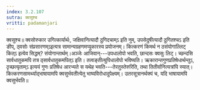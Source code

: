 ```yaml
---
index: 3.2.107
sutra: क्वसुश्च
vritti: padamanjari
---
```


 क्वसुश्च॥ क्वसोरुकार उगित्कार्यार्थः, जक्षिवानित्यादौ ठुगिदचाम्ऽ इति नुम्, उपसेदुषीत्यादौ ठुगितश्चऽ इति ङीप्, ठ्वसोः संप्रसारणम्ऽइत्यत्र सामान्यग्रहणमप्युकारस्य प्रयोजनम्। कित्करणं किमर्थ न ठसंयोगाल्लिट् कित्ऽ इत्येव सिद्धम्? संयोगान्तार्थम्।अञ्जेः आजिवान्---उपधालोपो भवति, छान्दसः क्वसुः लिट्। च्छन्दसि सार्वधातुकमपि तत्र ठ्सार्वधातुकमपित्ऽ इति। तत्वङ्तीत्युपिधालोपो भविष्यति। ऋकारान्तगुणप्रतिषेधार्थन्तुऽ, ठृच्छत्यृताम्ऽ इत्ययं गुणः प्रतिषेध आरभ्यते स यथेह भवति---तेरतुस्तेरुरिति, तथा तितीर्वानित्यत्रांपि स्यात्। कित्करणसामर्थ्याद्भाषायामपि क्वसुर्भवतीत्येतु भाष्यविरोधादुपेक्ष्यम्। उतरसूत्रानर्थक्यं च, यदि भाषायामपि क्वसुर्भवति॥